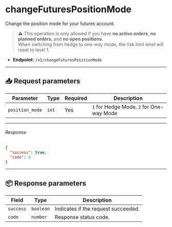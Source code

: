 # changeFuturesPositionMode

Change the position mode for your futures account.

> ⚠️ This operation is only allowed if you have **no active orders**, **no planned orders**, and **no open positions**.  
> When switching from hedge to one-way mode, the risk limit level will reset to level 1.

- **Endpoint:** `/v1/changeFuturesPositionMode`

---

## 📥 Request parameters

| **Parameter**     | **Type**   | **Required** | **Description**                                                                 |
|------------------|------------|--------------|---------------------------------------------------------------------------------|
| `position_mode`   | `int`      | Yes          | `1` for Hedge Mode, `2` for One-way Mode                                        |

---

###### Response

```json
{
  "success": true,
  "code": 0
}
```

---

## 📦 Response parameters

| **Field**     | **Type**   | **Description**                     |
|---------------|------------|-------------------------------------|
| `success`     | `boolean`  | Indicates if the request succeeded. |
| `code`        | `number`   | Response status code.               |
